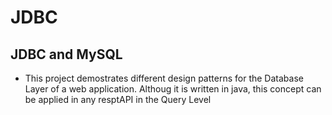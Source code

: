 # JDBC

## JDBC and MySQL

- This project demostrates different design patterns for the Database Layer of a web application. Althoug it is written in java, this concept can be applied in any resptAPI in the Query Level